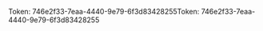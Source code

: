 <span data-ttu-id="1a69b-101">Token: 746e2f33-7eaa-4440-9e79-6f3d83428255</span><span class="sxs-lookup"><span data-stu-id="1a69b-101">Token: 746e2f33-7eaa-4440-9e79-6f3d83428255</span></span>